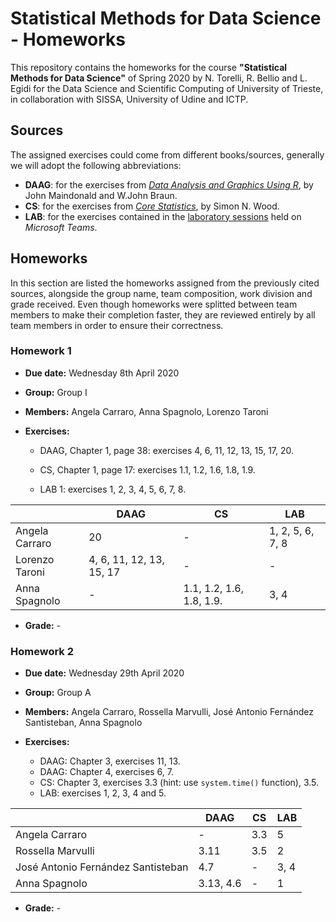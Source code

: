 # Statistical Methods for Data Science - Homeworks

This repository contains the homeworks for the course **"Statistical Methods for Data Science"** of Spring 2020 by N. Torelli, R. Bellio and L. Egidi for the Data Science and Scientific Computing of University of Trieste, in collaboration with SISSA, University of Udine and ICTP.

## Sources

The assigned exercises could come from different books/sources, generally we will adopt the following abbreviations:

- **DAAG**: for the exercises from *[Data Analysis and Graphics Using R](http://www.pindex.com/uploads/post_docs/Maindonald%20Data%20Analysis%20and%20Graphics(PINDEX-DOC-6953).pdf)*, by John Maindonald and W.John Braun.
- **CS**: for the exercises from *[Core Statistics](https://people.maths.bris.ac.uk/~sw15190/core-statistics.pdf)*, by Simon N. Wood.
- **LAB**: for the exercises contained in the [laboratory sessions](https://moodle2.units.it/course/view.php?id=5505) held on *Microsoft Teams*.


## Homeworks

In this section are listed the homeworks assigned from the previously cited sources, alongside the group name, team composition, work division and grade received. Even though homeworks were splitted between team members to make their completion faster, they are reviewed entirely by all team members in order to ensure their correctness.

### Homework 1

* **Due date:** Wednesday 8th April 2020

* **Group:** Group I

* **Members:** Angela Carraro, Anna Spagnolo, Lorenzo Taroni

* **Exercises:**
  * DAAG, Chapter 1, page 38:  exercises 4, 6, 11, 12, 13, 15, 17, 20.
    
  * CS, Chapter 1, page 17: exercises 1.1, 1.2, 1.6, 1.8, 1.9.
    
  * LAB 1: exercises 1, 2, 3, 4, 5, 6, 7, 8.

|                | DAAG                     | CS                       | LAB              |
| -------------- | ------------------------ | ------------------------ | ---------------- |
| Angela Carraro | 20                       | -                        | 1, 2, 5, 6, 7, 8 |
| Lorenzo Taroni | 4, 6, 11, 12, 13, 15, 17 | -                        | -                |
| Anna Spagnolo  | -                        | 1.1, 1.2, 1.6, 1.8, 1.9. | 3, 4             |

- **Grade:** -

### Homework 2

* **Due date:** Wednesday 29th April 2020

* **Group:** Group A

* **Members:** Angela Carraro, Rossella Marvulli, José Antonio Fernández Santisteban, Anna Spagnolo

* **Exercises:**
  * DAAG: Chapter 3, exercises 11, 13.
  * DAAG: Chapter 4, exercises 6, 7.
  * CS: Chapter 3, exercises 3.3 (hint: use `system.time()` function), 3.5.
  * LAB: exercises 1, 2, 3, 4 and 5.

|                                    | DAAG      | CS   | LAB  |
| ---------------------------------- | --------- | ---- | ---- |
| Angela Carraro                     | -         | 3.3  | 5    |
| Rossella Marvulli                  | 3.11      | 3.5  | 2    |
| José Antonio Fernández Santisteban | 4.7       | -    | 3, 4 |
| Anna Spagnolo                      | 3.13, 4.6 | -    | 1    |

- **Grade:** -